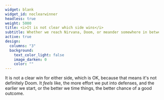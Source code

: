 ```yaml
---
widget: blank
widget_id: noclearwinner
headless: true
weight: 5000
title: <i>It is not clear which side wins</i>
subtitle: Whether we reach Nirvana, Doom, or meander somewhere in between
active: true
design:
  columns: "3"
  background:
    text_color_light: false
    image_darken: 0
    color: ""
---
```


<div class="fa-3x"><i class="fa-solid fa-balance-scale fa-beat" style="--fa-beat-scale: 1.35;"></i></div>It is not a clear win for either side, which is OK, because that means it's not definitely Doom.  It <i>feels</i> like, the more effort we put into defenses, and the earlier we start, or the better we time things, the better chance of a good outcome.
